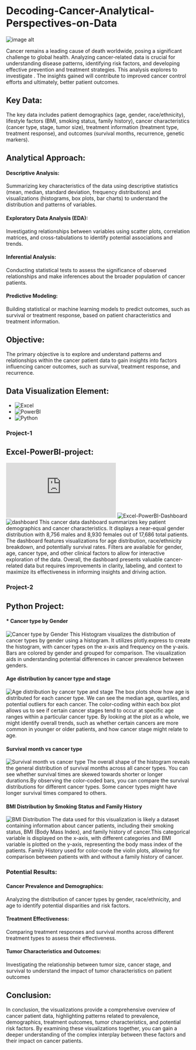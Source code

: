 # Decoding-Cancer-Analytical-Perspectives-on-Data

![image alt](https://img.freepik.com/free-vector/process-optimization-concept-idea-business-improvement-development-company-data-analysis-effective-entrepreneurship-organization-isolated-flat-vector-illustration_613284-3337.jpg)

Cancer remains a leading cause of death worldwide, posing a significant challenge to global health.  Analyzing cancer-related data is crucial for understanding disease patterns, identifying risk factors, and developing effective prevention and treatment strategies. This analysis explores to investigate .  The insights gained will contribute to improved cancer control efforts and ultimately, better patient outcomes.

## Key Data:
The key data includes patient demographics (age, gender, race/ethnicity), lifestyle factors (BMI, smoking status, family history), cancer characteristics (cancer type, stage, tumor size), treatment information (treatment type, treatment response), and outcomes (survival months, recurrence, genetic markers).

## Analytical Approach:
#### Descriptive Analysis:
Summarizing key characteristics of the data using descriptive statistics (mean, median, standard deviation, frequency distributions) and visualizations (histograms, box plots, bar charts) to understand the distribution and patterns of variables.
#### Exploratory Data Analysis (EDA):
Investigating relationships between variables using scatter plots, correlation matrices, and cross-tabulations to identify potential associations and trends.
#### Inferential Analysis: 
Conducting statistical tests to assess the significance of observed relationships and make inferences about the broader population of cancer patients.
#### Predictive Modeling:
Building statistical or machine learning models to predict outcomes, such as survival or treatment response, based on patient characteristics and treatment information.

## Objective:
The primary objective is to explore and understand patterns and relationships within the cancer patient data to gain insights into factors influencing cancer outcomes, such as survival, treatment response, and recurrence.
## Data Visualization Element:
* ![Excel](https://www.microsoft.com/en-us/microsoft-365/excel)
* ![PowerBI](https://www.microsoft.com/en-us/power-platform/products/power-bi)
* ![Python](https://www.python.org/)

### Project-1
## Excel-PowerBI-project: 
![Excel-PowerBI-analysis](https://github.com/jahansamia/Decoding-Cancer-Analytical-Perspectives-on-Data/blob/165b1a3435f4d46636ff9fa6055566a246b5c9ec/Excel-project/Cancer-issues-data-analysis-by-Power-BI.md)
![Excel-PowerBI-Dashboard](https://github.com/jahansamia/Decoding-Cancer-Analytical-Perspectives-on-Data/blob/b569c40c7e542d2fef64c81963be053732e0b0c9/Excel-project/excel-power-bi-new.pbix)
![dashboard](https://github.com/jahansamia/Decoding-Cancer-Analytical-Perspectives-on-Data/blob/dd62c0483e37c561db304c735ed0ea97413763e1/Excel-project/Power-bi-pic.png)
This cancer data dashboard summarizes key patient demographics and cancer characteristics. It displays a near-equal gender distribution with 8,756 males and 8,930 females out of 17,686 total patients.  The dashboard features visualizations for age distribution, race/ethnicity breakdown, and potentially survival rates. Filters are available for gender, age, cancer type, and other clinical factors to allow for interactive exploration of the data.
Overall, the dashboard presents valuable cancer-related data but requires improvements in clarity, labeling, and context to maximize its effectiveness in informing insights and driving action.

### Project-2
## Python Project:
#### * Cancer type by Gender
![Cancer type by Gender](https://github.com/jahansamia/Decoding-Cancer-Analytical-Perspectives-on-Data/blob/d03e53d5041d72f65e8087a39a260f11ab2a4eeb/Pythone-image/Cancer-type-by-Gender.png)
This Histogram visualizes the distribution of cancer types by gender using a histogram. It utilizes plotly.express to create the histogram, with cancer types on the x-axis and frequency on the y-axis. Bars are colored by gender and grouped for comparison. The visualization aids in understanding potential differences in cancer prevalence between genders.

#### Age distribution by cancer type and stage
![Age distribution by cancer type and stage](https://github.com/jahansamia/Decoding-Cancer-Analytical-Perspectives-on-Data/blob/7bdd637f38e66e3d494a1ceb4a49e4c83015fb90/Pythone-image/Age-distribution-by-cancer-type-and-stage.png)
The box plots show how age is distributed for each cancer type. We can see the median age, quartiles, and potential outliers for each cancer. The color-coding within each box plot allows us to see if certain cancer stages tend to occur at specific age ranges within a particular cancer type. By looking at the plot as a whole, we might identify overall trends, such as whether certain cancers are more common in younger or older patients, and how cancer stage might relate to age.

 #### Survival month vs cancer type
 ![Survival month vs cancer type](https://github.com/jahansamia/Decoding-Cancer-Analytical-Perspectives-on-Data/blob/714df0dc774a77d7661a1494519490d4cc47b697/Pythone-image/Survival-month-vs-cancer-type.png)
 The overall shape of the histogram reveals the general distribution of survival months across all cancer types. You can see whether survival times are skewed towards shorter or longer durations.By observing the color-coded bars, you can compare the survival distributions for different cancer types. Some cancer types might have longer survival times compared to others.

 #### BMI Distribution by Smoking Status and Family History
 ![BMI Distribution](https://github.com/jahansamia/Decoding-Cancer-Analytical-Perspectives-on-Data/blob/35a97518d4ed88a511302fc3f27739d09811b63b/Pythone-image/BMI-distribution-by-family-history.png)
The data used for this visualization is likely a dataset containing information about cancer patients, including their smoking status, BMI (Body Mass Index), and family history of cancer.This categorical variable is displayed on the x-axis, with different categories and BMI variable is plotted on the y-axis, representing the body mass index of the patients. Family History used for color-code the violin plots, allowing for comparison between patients with and without a family history of cancer. 
 
 
### Potential Results:
#### Cancer Prevalence and Demographics:
Analyzing the distribution of cancer types by gender, race/ethnicity, and age to identify potential disparities and risk factors.
#### Treatment Effectiveness:
Comparing treatment responses and survival months across different treatment types to assess their effectiveness.
#### Tumor Characteristics and Outcomes:
Investigating the relationship between tumor size, cancer stage, and survival to understand the impact of tumor characteristics on patient outcomes

## Conclusion:

In conclusion, the visualizations provide a comprehensive overview of cancer patient data, highlighting patterns related to prevalence, demographics, treatment outcomes, tumor characteristics, and potential risk factors. By examining these visualizations together, you can gain a deeper understanding of the complex interplay between these factors and their impact on cancer patients.

